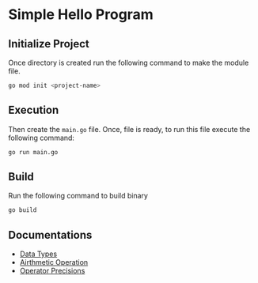 # Simple Hello Program

## Initialize Project
Once directory is created run the following command to make the module file.

```bash
go mod init <project-name>
```


## Execution
Then create the `main.go` file. Once, file is ready, to run this file execute the following command:

```bash
go run main.go
```

## Build 
Run the following command to build binary
```bash
go build
```

## Documentations
- [Data Types](./docs/dataTypes.md)
- [Airthmetic Operation](./docs/airthmeticOperation.md)
- [Operator Precisions](./docs/operatorPrecision.md)
